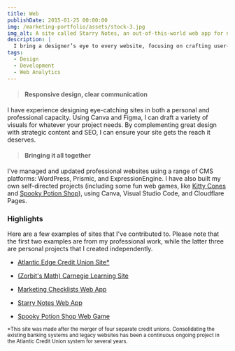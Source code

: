 ```yaml
---
title: Web
publishDate: 2015-01-25 00:00:00
img: /marketing-portfolio/assets/stock-3.jpg
img_alt: A site called Starry Notes, an out-of-this-world web app for notes that was created using React and Vite.
description: |
  I bring a designer’s eye to every website, focusing on crafting user-friendly interfaces that feel intuitive and sleek. With experience in SEO, responsive design, and accessibility, I build sites that not only look great but are built to reach and engage diverse audiences.
tags:
  - Design
  - Development
  - Web Analytics
---
```



<!-- >#### Drafting and editing
Whether you're looking to build a site from scratch or update it with new content, I have you covered. I have experience writing for a range of audiences across various platforms, and know how to implent SEO to ensure your content gets the reach it deserves. -->

>#### Responsive design, clear communication
I have experience designing eye-catching sites in both a personal and professional capacity. Using Canva and Figma, I can draft a variety of visuals for whatever your project needs. By complementing great design with strategic content and SEO, I can ensure your site gets the reach it deserves.

>#### Bringing it all together
 I've managed and updated professional websites using a range of CMS platforms: WordPress, Prismic, and ExpressionEngine. I have also built my own self-directed projects \(including some fun web games, like <a href="https://kitty-cones.pages.dev/" target="_blank" rel="noopener noreferrer">Kitty Cones</a> and <a href="https://danielledonnelly.github.io/spooky-potion-shop/" target="_blank" rel="noopener noreferrer">Spooky Potion Shop</a>), using Canva, Visual Studio Code, and Cloudflare Pages.

### Highlights  
Here are a few examples of sites that I've contributed to. Please note that the first two examples are from my professional work, while the latter three are personal projects that I created independently.
- <a href="https://atlanticedgecu.ca/" target="_blank" rel="noopener noreferrer">Atlantic Edge Credit Union Site*</a>
- <a href="https://www.carnegielearning.ca/" target="_blank" rel="noopener noreferrer">(Zorbit's Math) Carnegie Learning Site</a>

- <a href="https://marketing-checklists.pages.dev/" target="_blank" rel="noopener noreferrer">Marketing Checklists Web App</a>
- <a href="https://danielledonnelly.github.io/Starry-Notes/" target="_blank" rel="noopener noreferrer">Starry Notes Web App</a>
- <a href="https://danielledonnelly.github.io/spooky-potion-shop/" target="_blank" rel="noopener noreferrer">Spooky Potion Shop Web Game</a>
<p><small>*This site was made after the merger of four separate credit unions. Consolidating the existing banking systems and legacy websites has been a continuous ongoing project in the Atlantic Credit Union system for several years.</small></p>